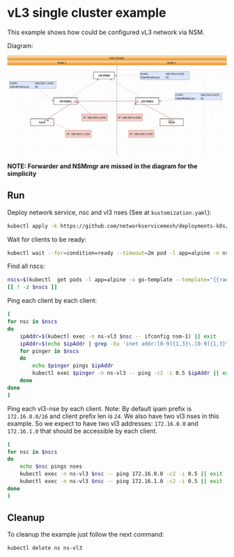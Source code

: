 # vL3 single cluster example

This example shows how could be configured vL3 network via NSM.

Diagram: 

![NSM vL3 Diagram](./diagram.png "NSM Authorize Scheme")

**NOTE: Forwarder and NSMmgr are missed in the diagram for the simplicity**


## Run

Deploy network service, nsc and vl3 nses (See at `kustomization.yaml`):
```bash
kubectl apply -k https://github.com/networkservicemesh/deployments-k8s/examples/features/vl3-basic?ref=4c0057ba9f9ac094ee04401cfbb206db4fd168fd
```

Wait for clients to be ready:
```bash
kubectl wait --for=condition=ready --timeout=2m pod -l app=alpine -n ns-vl3
```

Find all nscs:
```bash
nscs=$(kubectl  get pods -l app=alpine -o go-template --template="{{range .items}}{{.metadata.name}} {{end}}" -n ns-vl3)
[[ ! -z $nscs ]]
```

Ping each client by each client:
```bash
(
for nsc in $nscs 
do
    ipAddr=$(kubectl exec -n ns-vl3 $nsc -- ifconfig nsm-1) || exit
    ipAddr=$(echo $ipAddr | grep -Eo 'inet addr:[0-9]{1,3}\.[0-9]{1,3}\.[0-9]{1,3}\.[0-9]{1,3}'| cut -c 11-)
    for pinger in $nscs
    do
        echo $pinger pings $ipAddr
        kubectl exec $pinger -n ns-vl3 -- ping -c2 -i 0.5 $ipAddr || exit
    done
done
)
```

Ping each vl3-nse by each client.
Note: By default ipam prefix is `172.16.0.0/16` and client prefix len is `24`. We also have two vl3 nses in this example. So we expect to have two vl3 addresses: `172.16.0.0` and `172.16.1.0` that should be accessible by each client.
```bash
(
for nsc in $nscs 
do
    echo $nsc pings nses
    kubectl exec -n ns-vl3 $nsc -- ping 172.16.0.0 -c2 -i 0.5 || exit
    kubectl exec -n ns-vl3 $nsc -- ping 172.16.1.0 -c2 -i 0.5 || exit
done
)
```

## Cleanup

To cleanup the example just follow the next command:
```bash
kubectl delete ns ns-vl3
```
